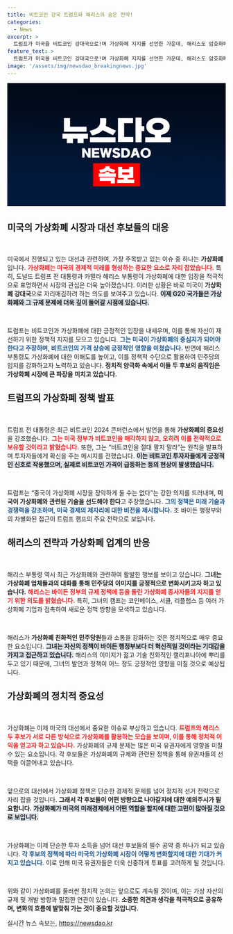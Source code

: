 ```yaml
---
title: 비트코인 강국 트럼프와 해리스의 숨은 전략!
categories:
  - News
excerpt: >
  트럼프가 미국을 비트코인 강대국으로!며 가상화폐 지지를 선언한 가운데, 해리스도 암호화폐 업계와 접촉을 시도하고 있어 대선 이슈로 급부상. 좌우가 가상자산 규제를 놓고 치열하게 경쟁 중이다!
feature_text: >
  트럼프가 미국을 비트코인 강대국으로!며 가상화폐 지지를 선언한 가운데, 해리스도 암호화폐 업계와 접촉을 시도하고 있어 대선 이슈로 급부상. 좌우가 가상자산 규제를 놓고 치열하게 경쟁 중이다!
image: '/assets/img/newsdao_breakingnews.jpg'
---
```


<p><img src="/assets/img/newsdao_breakingnews.jpg" alt="cryptoinkorea 속보" /></p>

<h2 data-ke-size="size26">미국의 가상화폐 시장과 대선 후보들의 대응</h2>

<p data-ke-size="size16">&nbsp;</p>

<p>미국에서 진행되고 있는 대선과 관련하여, 가장 주목받고 있는 이슈 중 하나는 <b>가상화폐</b>입니다. <b><span style="color: #ee2323;">가상화폐는 미국의 경제적 미래를 형성하는 중요한 요소로 자리 잡았습니다.</span></b> 특히, 도널드 트럼프 전 대통령과 카멀라 해리스 부통령이 가상화폐에 대한 입장을 적극적으로 표명하면서 시장의 관심은 더욱 높아졌습니다. 이러한 상황은 바로 미국이 <b>가상화폐 강대국</b>으로 자리매김하려 하는 의도를 보여주고 있습니다. <b><span style="background-color: #21538527;">이제 G20 국가들은 가상화폐와 그 규제 문제에 더욱 깊이 들어갈 시점에 있습니다.</span></b></p>

<p data-ke-size="size16">&nbsp;</p>

<p>트럼프는 비트코인과 가상화폐에 대한 긍정적인 입장을 내세우며, 이를 통해 자신이 재선하기 위한 정책적 지지를 모으고 있습니다. <b><span style="color: #1a5490;">그는 미국이 가상화폐의 중심지가 되어야 한다고 주장하며, 비트코인의 가격 상승에 긍정적인 영향을 미쳤습니다.</span></b> 반면에 해리스 부통령도 가상화폐에 대한 이해도를 높이고, 이를 정책적 수단으로 활용하여 민주당의 입지를 강화하고자 노력하고 있습니다. <b>정치적 양극화 속에서 이들 두 후보의 움직임은 가상화폐 시장에 큰 파장을 미치고 있습니다.</b></p>

<h2 data-ke-size="size26">트럼프의 가상화폐 정책 발표</h2>

<p data-ke-size="size16">&nbsp;</p>

<p>트럼프 전 대통령은 최근 비트코인 2024 콘퍼런스에서 발언을 통해 <b>가상화폐의 중요성</b>을 강조했습니다. <b><span style="color: #ee2323;">그는 미국 정부가 비트코인을 매각하지 않고, 오히려 이를 전략적으로 보유할 것이라고 밝혔습니다.</span></b> 또한, 그는 “비트코인을 절대 팔지 말라”는 원칙을 발표하며 투자자들에게 확신을 주는 메시지를 전했습니다. <b><span style="background-color: #21538527;">이는 비트코인 투자자들에게 긍정적인 신호로 작용했으며, 실제로 비트코인 가격이 급등하는 등의 현상이 발생했습니다.</span></b></p>

<p data-ke-size="size16">&nbsp;</p>

<p>트럼프는 “중국이 가상화폐 시장을 장악하게 둘 수는 없다”는 강한 의지를 드러내며, <b>미국이 가상화폐와 관련된 기술을 선도해야 한다</b>고 주장했습니다. <b><span style="color: #1a5490;">그의 정책은 미래 기술과 경쟁력을 강조하며, 미국 경제의 제자리에 대한 비전을 제시합니다.</span></b> 조 바이든 행정부와의 차별화된 접근이 트럼프 캠프의 주요 전략으로 보입니다. </p>

<h2 data-ke-size="size26">해리스의 전략과 가상화폐 업계의 반응</h2>

<p data-ke-size="size16">&nbsp;</p>

<p>해리스 부통령 역시 최근 가상화폐와 관련하여 활발한 행보를 보이고 있습니다. <b>그녀는 가상화폐 업체들과의 대화를 통해 민주당의 이미지를 긍정적으로 변화시키고자 하고 있습니다.</b> <b><span style="color: #ee2323;">해리스는 바이든 정부의 규제 정책에 등을 돌린 가상화폐 종사자들의 지지를 얻기 위한 의도를 밝혔습니다.</span></b> 특히, 그녀의 캠프는 코인베이스, 서클, 리플랩스 등 여러 가상화폐 기업과 접촉하여 새로운 정책 방향을 모색하고 있습니다.</p>

<p data-ke-size="size16">&nbsp;</p>

<p>해리스가 <b>가상화폐 친화적인 민주당원</b>들과 소통을 강화하는 것은 정치적으로 매우 중요한 요소입니다. <b><span style="background-color: #21538527;">그녀는 자신의 정책이 바이든 행정부보다 더 혁신적일 것이라는 기대감을 가지고 접근하고 있습니다.</span></b> 해리스의 이미지가 젊고 기술 친화적인 캘리포니아에 뿌리를 두고 있기 때문에, 그녀의 발언과 정책이 어느 정도 긍정적인 영향을 미칠 것으로 예상됩니다. </p>

<h2 data-ke-size="size26">가상화폐의 정치적 중요성</h2>

<p data-ke-size="size16">&nbsp;</p>

<p>가상화폐는 이제 미국의 대선에서 중요한 이슈로 부상하고 있습니다. <b><span style="color: #ee2323;">트럼프와 해리스 두 후보가 서로 다른 방식으로 가상화폐를 활용하는 모습을 보이며, 이를 통해 정치적 이익을 얻고자 하고 있습니다.</span></b> 가상화폐의 규제 문제는 많은 미국 유권자에게 영향을 미칠 수 있는 요소입니다. 각 후보들은 가상화폐의 규제와 관련된 정책을 통해 유권자들의 선택을 이끌어내고 있습니다.</p>

<p data-ke-size="size16">&nbsp;</p>

<p>앞으로의 대선에서 가상화폐 정책은 단순한 경제적 문제를 넘어 정치적 선거 전략으로 자리 잡을 것입니다. <b>그래서 각 후보들이 어떤 방향으로 나아갈지에 대한 예의주시가 필요합니다.</b> <b><span style="background-color: #21538527;">가상화폐가 미국의 미래경제에서 어떤 역할을 할지에 대한 고민이 많아질 것으로 보입니다.</span></b></p>

<p data-ke-size="size16">&nbsp;</p>

<p>가상화폐는 이제 단순한 투자 소득을 넘어 대선 후보들의 필수 공약 중 하나가 되고 있습니다. <b><span style="color: #1a5490;">각 후보의 정책에 따라 미국의 가상화폐 시장이 어떻게 변화할지에 대한 기대가 커지고 있습니다.</span></b> 이로 인해 미국 유권자들은 더욱 신중하게 투표를 고려하게 될 것입니다. </p>

<p data-ke-size="size16">&nbsp;</p>

<p>위와 같이 가상화폐를 둘러싼 정치적 논의는 앞으로도 계속될 것이며, 이는 가상 자산의 규제 및 개발 방향과 밀접한 연관이 있습니다. <b>소중한 의견과 생각을 적극적으로 공유하며, 변화의 흐름에 발맞춰 가는 것이 중요할 것입니다.</b></p>
실시간 뉴스 속보는, <a href="https://newsdao.kr" rel="dofollow">https://newsdao.kr</a>


